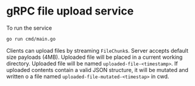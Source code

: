 # gRPC file upload service

To run the service
```bash
go run cmd/main.go
```

Clients can upload files by streaming `FileChunk`s. Server accepts default size
payloads (4MB). Uploaded file will be placed in a current working directory.
Uploaded file will be named `uploaded-file-<timestamp>`. If uploaded contents
contain a valid JSON structure, it will be mutated and written o a file named
`uploaded-file-mutated-<timestap>` in cwd.





